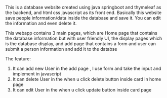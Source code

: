 <!-- Some feature in database website-->

This is a database website created using java springboot and thymeleaf as the backend, and html css javascript as its front end. Basically this website save people information/data inside the database and save it. You can edit the information and even delete it.

This webapp contains 3 main pages, which are Home page that contains the database information but with user friendly UI, the display pages which is the database display, and add page that contains a form and user can submit a person information and add it to the databse

The feature:

1. It can add new User in the add page , I use form and take the input and implement in javascript
2. It can delete User in the when u click delete button inside card in home page
3. It can edit User in the when u click update button inside card page
